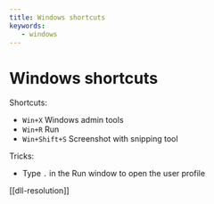 ```yaml
---
title: Windows shortcuts
keywords:
   - windows
---
```


# Windows shortcuts

Shortcuts:

* `Win+X` Windows admin tools
* `Win+R` Run
* `Win+Shift+S` Screenshot with snipping tool

Tricks:

* Type `.` in the Run window to open the user profile

[[dll-resolution]]